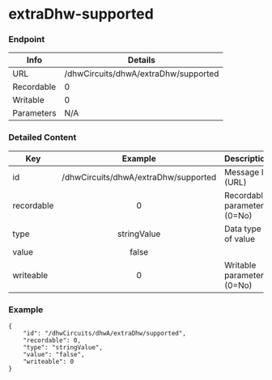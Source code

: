 # extraDhw-supported



### Endpoint

| Info  | Details |
| ------------- | ------------- |
| URL   | /dhwCircuits/dhwA/extraDhw/supported   |
| Recordable   | 0   |
| Writable   | 0   |
| Parameters  | N/A  |

### Detailed Content

|  Key  | Example | Description |
| ------------- | :------: | ------------------------------ |
|  id | /dhwCircuits/dhwA/extraDhw/supported | Message ID (URL) |
|  recordable | 0 | Recordable parameter (0=No) |
|  type | stringValue | Data type of value |
|  value | false |  |
|  writeable | 0 | Writable parameter (0=No) |

### Example
```
{
    "id": "/dhwCircuits/dhwA/extraDhw/supported",
    "recordable": 0,
    "type": "stringValue",
    "value": "false",
    "writeable": 0
}
```
